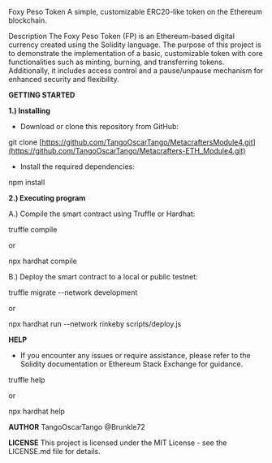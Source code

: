 Foxy Peso Token
A simple, customizable ERC20-like token on the Ethereum blockchain.

Description
The Foxy Peso Token (FP) is an Ethereum-based digital currency created using the Solidity language. 
The purpose of this project is to demonstrate the implementation of a basic, customizable token 
with core functionalities such as minting, burning, and transferring tokens. Additionally, it 
includes access control and a pause/unpause mechanism for enhanced security and flexibility.



**GETTING STARTED**

**1.) Installing**
- Download or clone this repository from GitHub:

git clone [https://github.com/TangoOscarTango/MetacraftersModule4.git](https://github.com/TangoOscarTango/Metacrafters-ETH_Module4.git)

- Install the required dependencies:

npm install


**2.) Executing program**

   A.) Compile the smart contract using Truffle or Hardhat:

truffle compile

or

npx hardhat compile

   B.) Deploy the smart contract to a local or public testnet:
   
truffle migrate --network development

or

npx hardhat run --network rinkeby scripts/deploy.js



**HELP**

- If you encounter any issues or require assistance, please refer to the Solidity documentation or Ethereum Stack Exchange for guidance.

truffle help

or

npx hardhat help



**AUTHOR**
TangoOscarTango
@Brunkle72



**LICENSE**
This project is licensed under the MIT License - see the LICENSE.md file for details.
